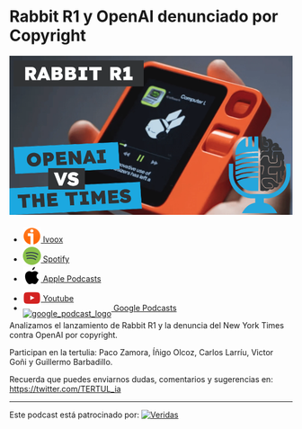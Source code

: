 # Rabbit R1 y OpenAI denunciado por Copyright

![](res/2024-01-26-13-14-08.png)

- [<img src="../../../res/ivoox-icon-256.webp" alt="ivoox_logo" width="32" style="position: relative; top: 5px;"> Ivoox](https://go.ivoox.com/rf/123245197)
- [<img src="../../../res/spotify-icon-256.webp" alt="spotify_logo" width="32" style="position: relative; top: 5px;"> Spotify](https://open.spotify.com/episode/72EN2yHa1UpdT5rqnWlC4S?si=KJWnCxD4TaSaObiQS1rg2Q)
- [<img src="../../../res/apple-icon-256.webp" alt="apple_logo" width="32" style="position: relative; top: 5px;"> Apple Podcasts](https://podcasts.apple.com/us/podcast/rabbit-r1-y-openai-denunciado-por-copyright/id1669083682?i=1000643072233)
- [<img src="../../../res/youtube-icon-256.png" alt="youtube_logo" width="32" style="position: relative; top: 10px;"> Youtube](https://youtu.be/nbKWK5Mm644?si=1yKhY7it3Yp3PW7R)
- [<img src="https://cdn.iconscout.com/icon/free/png-256/free-google-podcasts-2038772-1721669.png" alt="google_podcast_logo" width="32" style="position: relative; top: 10px;"> Google Podcasts](https://podcasts.google.com/feed/aHR0cHM6Ly93d3cuaXZvb3guY29tL3BvZGNhc3QtdGVydHVsaWEtaW50ZWxpZ2VuY2lhLWFydGlmaWNpYWxfZmdfZjExODE1MzExX2ZpbHRyb18xLnhtbA/episode/aHR0cHM6Ly93d3cuaXZvb3guY29tLzEyMzI0NTE5Nw?sa=X&ved=0CAUQkfYCahcKEwig_ZqMiPuDAxUAAAAAHQAAAAAQAQ)

Analizamos el lanzamiento de Rabbit R1 y la denuncia del New York Times contra OpenAI por copyright.

Participan en la tertulia: Paco Zamora, Íñigo Olcoz, Carlos Larríu, Victor Goñi y Guillermo Barbadillo.

Recuerda que puedes enviarnos dudas, comentarios y sugerencias en: <https://twitter.com/TERTUL_ia>

---

Este podcast está patrocinado por:  [<img src="https://veridas.com/wp-content/uploads/2021/08/VERIDAS-logo-azul-coral-rgb-592x131-1.png.webp" alt="Veridas" width="64" style="position: relative; top: 0px;">](https://veridas.com/)
